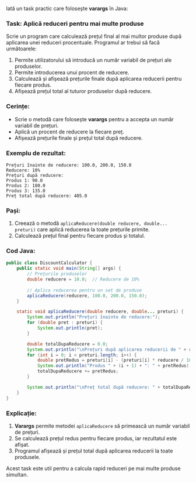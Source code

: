 Iată un task practic care folosește **varargs** în Java:

### Task: Aplică reduceri pentru mai multe produse

Scrie un program care calculează prețul final al mai multor produse după aplicarea unei reduceri procentuale. Programul ar trebui să facă următoarele:

1. Permite utilizatorului să introducă un număr variabil de prețuri ale produselor.
2. Permite introducerea unui procent de reducere.
3. Calculează și afișează prețurile finale după aplicarea reducerii pentru fiecare produs.
4. Afișează prețul total al tuturor produselor după reducere.

### Cerințe:
- Scrie o metodă care folosește **varargs** pentru a accepta un număr variabil de prețuri.
- Aplică un procent de reducere la fiecare preț.
- Afișează prețurile finale și prețul total după reducere.

### Exemplu de rezultat:
```
Prețuri înainte de reducere: 100.0, 200.0, 150.0
Reducere: 10%
Prețuri după reducere: 
Produs 1: 90.0
Produs 2: 180.0
Produs 3: 135.0
Preț total după reducere: 405.0
```

### Pași:
1. Creează o metodă `aplicaReducere(double reducere, double... preturi)` care aplică reducerea la toate prețurile primite.
2. Calculează prețul final pentru fiecare produs și totalul.

### Cod Java:

```java
public class DiscountCalculator {
    public static void main(String[] args) {
        // Prețurile produselor
        double reducere = 10.0;  // Reducere de 10%
        
        // Aplica reducerea pentru un set de produse
        aplicaReducere(reducere, 100.0, 200.0, 150.0);
    }

    static void aplicaReducere(double reducere, double... preturi) {
        System.out.println("Prețuri înainte de reducere:");
        for (double pret : preturi) {
            System.out.println(pret);
        }

        double totalDupaReducere = 0.0;
        System.out.println("\nPrețuri după aplicarea reducerii de " + reducere + "%:");
        for (int i = 0; i < preturi.length; i++) {
            double pretRedus = preturi[i] - (preturi[i] * reducere / 100);
            System.out.println("Produs " + (i + 1) + ": " + pretRedus);
            totalDupaReducere += pretRedus;
        }

        System.out.println("\nPreț total după reducere: " + totalDupaReducere);
    }
}
```

### Explicație:
1. **Varargs** permite metodei `aplicaReducere` să primească un număr variabil de prețuri.
2. Se calculează prețul redus pentru fiecare produs, iar rezultatul este afișat.
3. Programul afișează și prețul total după aplicarea reducerii la toate produsele.

Acest task este util pentru a calcula rapid reduceri pe mai multe produse simultan.

